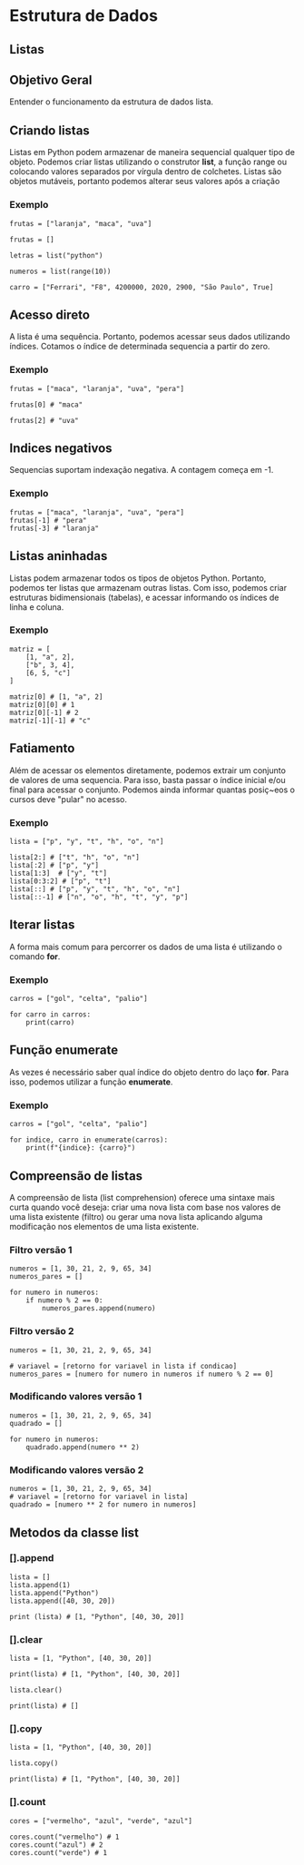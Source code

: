 # Estrutura de Dados

## Listas
## Objetivo Geral
<p>Entender o funcionamento da estrutura de dados lista. </p>

## Criando listas

<p> Listas em Python podem armazenar de maneira sequencial qualquer tipo de objeto. Podemos criar listas utilizando o construtor <b>list</b>, a função range ou colocando valores separados por vírgula dentro de colchetes. Listas são objetos mutáveis, portanto podemos alterar seus valores após a criação</p>

### Exemplo

```
frutas = ["laranja", "maca", "uva"]

frutas = []

letras = list("python")

numeros = list(range(10))

carro = ["Ferrari", "F8", 4200000, 2020, 2900, "São Paulo", True]

```

## Acesso direto

<p> A lista é uma sequência. Portanto, podemos acessar seus dados utilizando índices. Cotamos o índice de determinada sequencia a partir do zero.</p>

### Exemplo

```
frutas = ["maca", "laranja", "uva", "pera"]

frutas[0] # "maca"

frutas[2] # "uva"
```

## Indices negativos

<p> Sequencias suportam indexação negativa. A contagem começa em -1.

### Exemplo

```
frutas = ["maca", "laranja", "uva", "pera"]
frutas[-1] # "pera"
frutas[-3] # "laranja"
```

## Listas aninhadas

<p> Listas podem armazenar todos os tipos de objetos Python. Portanto, podemos ter listas que armazenam outras listas. Com isso, podemos criar estruturas bidimensionais (tabelas), e acessar informando os índices de linha e coluna.</p>

### Exemplo

```
matriz = [
    [1, "a", 2],
    ["b", 3, 4],
    [6, 5, "c"]
]

matriz[0] # [1, "a", 2]
matriz[0][0] # 1
matriz[0][-1] # 2
matriz[-1][-1] # "c"
```
## Fatiamento
<p> Além de acessar os elementos diretamente, podemos extrair um conjunto de valores de uma sequencia. Para isso, basta passar o índice inicial e/ou final para acessar o conjunto. Podemos ainda informar quantas posiç~eos o cursos deve "pular" no acesso.</p>

### Exemplo

```
lista = ["p", "y", "t", "h", "o", "n"]

lista[2:] # ["t", "h", "o", "n"]
lista[:2] # ["p", "y"]
lista[1:3]  # ["y", "t"]
lista[0:3:2] # ["p", "t"]
lista[::] # ["p", "y", "t", "h", "o", "n"]
lista[::-1] # ["n", "o", "h", "t", "y", "p"]
```
## Iterar listas
<p> A forma mais comum para percorrer os dados de uma lista é utilizando o comando <b>for</b>.</p>

### Exemplo

```
carros = ["gol", "celta", "palio"]

for carro in carros:
    print(carro)
```

## Função enumerate
<p> As vezes é necessário saber qual índice do objeto dentro do laço <b>for</b>. Para isso, podemos utilizar a função <b>enumerate</b>. </p>

### Exemplo

```
carros = ["gol", "celta", "palio"]

for indice, carro in enumerate(carros):
    print(f"{indice}: {carro}")
```

## Compreensão de listas

<p> A compreensão de lista (list comprehension) oferece uma sintaxe mais curta quando você deseja: criar uma nova lista com base nos valores de uma lista existente (filtro) ou gerar uma nova lista aplicando alguma modificação nos elementos de uma lista existente.</p>

### Filtro versão 1

```
numeros = [1, 30, 21, 2, 9, 65, 34]
numeros_pares = []

for numero in numeros:
    if numero % 2 == 0:
        numeros_pares.append(numero)
```

### Filtro versão 2

```
numeros = [1, 30, 21, 2, 9, 65, 34]

# variavel = [retorno for variavel in lista if condicao]
numeros_pares = [numero for numero in numeros if numero % 2 == 0]

```

### Modificando valores versão 1

```
numeros = [1, 30, 21, 2, 9, 65, 34]
quadrado = []

for numero in numeros:
    quadrado.append(numero ** 2)
```

### Modificando valores versão 2

```
numeros = [1, 30, 21, 2, 9, 65, 34]
# variavel = [retorno for variavel in lista]
quadrado = [numero ** 2 for numero in numeros]
```

## Metodos da classe list

### [].append

```
lista = []
lista.append(1)
lista.append("Python")
lista.append([40, 30, 20])

print (lista) # [1, "Python", [40, 30, 20]]
```

### [].clear

```
lista = [1, "Python", [40, 30, 20]]

print(lista) # [1, "Python", [40, 30, 20]]

lista.clear()

print(lista) # []
```

### [].copy

```
lista = [1, "Python", [40, 30, 20]]

lista.copy()

print(lista) # [1, "Python", [40, 30, 20]]

```

### [].count

```
cores = ["vermelho", "azul", "verde", "azul"]

cores.count("vermelho") # 1
cores.count("azul") # 2
cores.count("verde") # 1

```